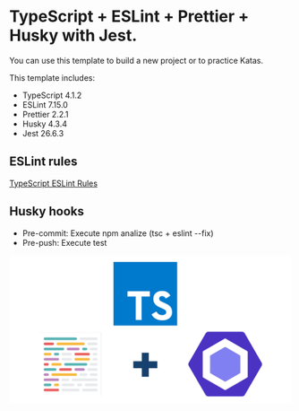 # TypeScript + ESLint + Prettier + Husky with Jest. 

You can use this template to build a new project or to practice Katas.

This template includes:
* TypeScript 4.1.2
* ESLint 7.15.0
* Prettier 2.2.1
* Husky 4.3.4
* Jest 26.6.3

## ESLint rules
[TypeScript ESLint Rules](https://github.com/typescript-eslint/typescript-eslint/tree/master/packages/eslint-plugin)

## Husky hooks
* Pre-commit: Execute npm analize (tsc + eslint --fix)
* Pre-push: Execute test

![TypeScript + ESLint + Prettier](logo.png)